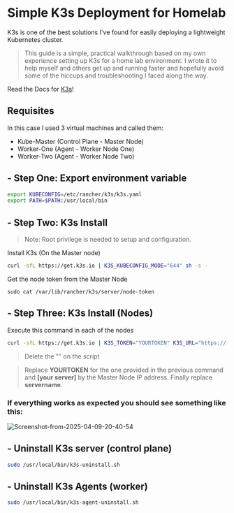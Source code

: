 <!--<img src="https://k3s.io/img/k3s-logo-light.svg" width="150" height="150">-->

# Simple K3s Deployment for Homelab
K3s is one of the best solutions I've found for easily deploying a lightweight Kubernetes cluster.

>This guide is a simple, practical walkthrough based on my own experience setting up K3s for a home lab environment. I wrote it to help myself and others get up and running faster and hopefully avoid some of the hiccups and troubleshooting I faced along the way.

Read the Docs for [K3s](https://k3s.io/)!

## Requisites 
In this case I used 3 virtual machines and called them:
- Kube-Master (Control Plane - Master Node)
- Worker-One (Agent - Worker Node One)
- Worker-Two (Agent - Worker Node Two)

## - Step One: Export environment variable
```bash
export KUBECONFIG=/etc/rancher/k3s/k3s.yaml
export PATH=$PATH:/usr/local/bin
```
## - Step Two: K3s Install
> Note: Root privilege is needed to setup and configuration.

Install K3s (On the Master node) 
```bash
curl -sfL https://get.k3s.io | K3S_KUBECONFIG_MODE="644" sh -s -
```
Get the node token from the Master Node
```
sudo cat /var/lib/rancher/k3s/server/node-token
```
## - Step Three: K3s Install (Nodes)
Execute this command in each of the nodes
```bash
curl -sfL https://get.k3s.io | K3S_TOKEN="YOURTOKEN" K3S_URL="https://[your server]:6443" K3S_NODE_NAME="servername" sh - 
```
> Delete the "" on the script

> Replace **YOURTOKEN** for the one provided in the previous command and **[your server]** by the Master Node IP address. Finally replace **servername**. 

### If everything works as expected you should see something like this: 

<img src="https://i.ibb.co/BV6C8gJH/Screenshot-from-2025-04-09-20-40-54.png" alt="Screenshot-from-2025-04-09-20-40-54" border="0">

## - Uninstall K3s server (control plane)
```bash
sudo /usr/local/bin/k3s-uninstall.sh
```
## - Uninstall K3s Agents (worker)
```bash
sudo /usr/local/bin/k3s-agent-uninstall.sh
```
